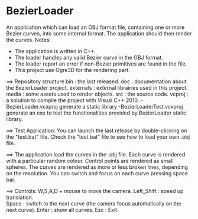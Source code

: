 BezierLoader
============
An application which can load an OBJ format file, containing one or more Bezier curves, into some internal format. 
The application should then render the curves.
Notes:
- The application is written in C++.
- The loader handles any valid Bezier curve in the OBJ format.
- The loader report an error if non-Bezier primitives are found in the file.
- This project use Ogre3D for the rendering part.

==> Repository structure
bin : the last released.
doc : documentation about the BezierLoader project.
externals : external librairies used in this project.
media : some assets used to render objects.
src : the source code.
vcproj : a solution to compile the project with Visual C++ 2010.
	-BezierLoader.vcxproj generate a static library
	-BezierLoaderTest.vcxproj generate an exe to test the functionalities provided by BezierLoader static library.
	
==> Test Application:
You can launch the last release by double-clicking on the "test.bat" file.
Check the "test.bat" file to see how to load your own .obj file.
	
==> The application load the curves in the .obj file.
Each curve is rendered with a particular random colour.
Control points are rendered as small spheres.
The curves are rendered as more or less broken lines, depending on the resolution. 
You can switch and focus on each curve pressing space bar.

==> Controls:
W,S,A,D + mouse to move the camera.
Left_Shift : speed up translation.		
Space : switch to the next curve (the camera focus automatically on the next curve).
Enter : show all curves.
Esc : Exit.

